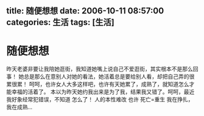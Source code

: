title: 随便想想
date: 2006-10-11 08:57:00
categories:  生活
tags: [生活]
---

# 随便想想
昨天老婆非要让我陪她逛街，我知道她嘴上说自己不爱逛街，其实根本不是那么回事！
她总是那么在意别人对她的看法，她活着总是要给别人看，却把自己弄的很累很累！
呵呵，也许女人大多这样吧，也许有天她累了，成熟了，就知道怎么才能幸福的活着了。
本以为昨天她约我出来是为了我，结果我又错了。呵呵，最近我好象经常犯错误，不知道
怎么了！
人的本性难改
也许
死亡=重生
我在挣扎，我在成熟...